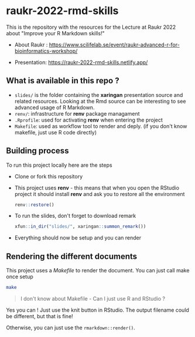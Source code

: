 
# raukr-2022-rmd-skills

<!-- badges: start -->
<!-- badges: end -->

This is the repository with the resources for the Lecture at Raukr 2022 about "Improve your R Markdown skills!"

* About Raukr : https://www.scilifelab.se/event/raukr-advanced-r-for-bioinformatics-workshop/

* Presentation: https://raukr-2022-rmd-skills.netlify.app/

## What is available in this repo ?

* `slides/` is the folder containing the **xaringan** presentation source and related resources. Looking at the Rmd source can be interesting to see advanced usage of R Markdown. 
* `renv/`: infrastructure for **renv** package managament
* `.Rprofile`: used for activating **renv** when entering the project
* `Makefile`: used as workflow tool to render and deply. (if you don't know makefile, just use R code directly) 


## Building process

To run this project locally here are the steps

* Clone or fork this repository

* This project uses **renv** - this means that when you open the RStudio project it should install **renv** and ask you to restore all the environment
  ```r
  renv::restore()
  ```
* To run the slides, don't forget to download remark 
  ```r
  xfun::in_dir("slides/", xaringan::summon_remark())
  ```

* Everything should now be setup and you can render

## Rendering the different documents

This project uses a _Makefile_ to render the document. You can just call make once setup

```sh
make
```

> I don't know about Makefile - Can I just use R and RStudio ? 

Yes you can ! Just use the knit button in RStudio. The output filename could be different, but that is fine! 

Otherwise, you can just use the `rmarkdown::render()`.
